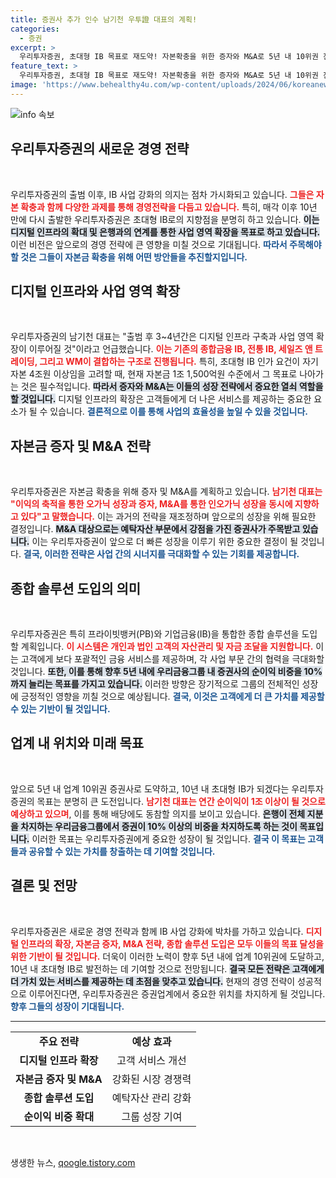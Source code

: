 ```yaml
---
title: 증권사 추가 인수 남기천 우투證 대표의 계획!
categories:
  - 증권
excerpt: >
  우리투자증권, 초대형 IB 목표로 재도약! 자본확충을 위한 증자와 M&A로 5년 내 10위권 진입 계획 발표. 남기천 대표의 차별화된 전략이 성과를 낼지 주목된다!
feature_text: >
  우리투자증권, 초대형 IB 목표로 재도약! 자본확충을 위한 증자와 M&A로 5년 내 10위권 진입 계획 발표. 남기천 대표의 차별화된 전략이 성과를 낼지 주목된다!
image: 'https://www.behealthy4u.com/wp-content/uploads/2024/06/koreanews.jpg'
---
```


<p><img src="https://www.behealthy4u.com/wp-content/uploads/2024/06/koreanews.jpg" alt="info 속보" /></p>

<h2 data-ke-size="size26">우리투자증권의 새로운 경영 전략</h2>

<p data-ke-size="size16">&nbsp;</p>

<p>우리투자증권의 출범 이후, IB 사업 강화의 의지는 점차 가시화되고 있습니다. <b><span style="color: #ee2323;">그들은 자본 확충과 함께 다양한 과제를 통해 경영전략을 다듬고 있습니다.</span></b> 특히, 매각 이후 10년 만에 다시 출발한 우리투자증권은 초대형 IB로의 지향점을 분명히 하고 있습니다. <b><span style="background-color: #21538527;">이는 디지털 인프라의 확대 및 은행과의 연계를 통한 사업 영역 확장을 목표로 하고 있습니다.</span></b> 이런 비전은 앞으로의 경영 전략에 큰 영향을 미칠 것으로 기대됩니다. <b><span style="color: #1a5490;">따라서 주목해야 할 것은 그들이 자본금 확충을 위해 어떤 방안들을 추진할지입니다.</span></b></p>

<h2 data-ke-size="size26">디지털 인프라와 사업 영역 확장</h2>

<p data-ke-size="size16">&nbsp;</p>

<p>우리투자증권의 남기천 대표는 "출범 후 3~4년간은 디지털 인프라 구축과 사업 영역 확장이 이루어질 것"이라고 언급했습니다. <b><span style="color: #ee2323;">이는 기존의 종합금융 IB, 전통 IB, 세일즈 앤 트레이딩, 그리고 WM이 결합하는 구조로 진행됩니다.</span></b> 특히, 초대형 IB 인가 요건이 자기자본 4조원 이상임을 고려할 때, 현재 자본금 1조 1,500억원 수준에서 그 목표로 나아가는 것은 필수적입니다. <b><span style="background-color: #21538527;">따라서 증자와 M&amp;A는 이들의 성장 전략에서 중요한 열쇠 역할을 할 것입니다.</span></b> 디지털 인프라의 확장은 고객들에게 더 나은 서비스를 제공하는 중요한 요소가 될 수 있습니다. <b><span style="color: #1a5490;">결론적으로 이를 통해 사업의 효율성을 높일 수 있을 것입니다.</span></b></p>

<h2 data-ke-size="size26">자본금 증자 및 M&A 전략</h2>

<p data-ke-size="size16">&nbsp;</p>

<p>우리투자증권은 자본금 확충을 위해 증자 및 M&amp;A를 계획하고 있습니다. <b><span style="color: #ee2323;">남기천 대표는 "이익의 축적을 통한 오가닉 성장과 증자, M&amp;A를 통한 인오가닉 성장을 동시에 지향하고 있다"고 말했습니다.</span></b> 이는 과거의 전략을 재조정하며 앞으로의 성장을 위해 필요한 결정입니다. <b><span style="background-color: #21538527;">M&amp;A 대상으로는 예탁자산 부문에서 강점을 가진 증권사가 주목받고 있습니다.</span></b> 이는 우리투자증권이 앞으로 더 빠른 성장을 이루기 위한 중요한 결정이 될 것입니다. <b><span style="color: #1a5490;">결국, 이러한 전략은 사업 간의 시너지를 극대화할 수 있는 기회를 제공합니다.</span></b></p>

<h2 data-ke-size="size26">종합 솔루션 도입의 의미</h2>

<p data-ke-size="size16">&nbsp;</p>

<p>우리투자증권은 특히 프라이빗뱅커(PB)와 기업금융(IB)을 통합한 종합 솔루션을 도입할 계획입니다. <b><span style="color: #ee2323;">이 시스템은 개인과 법인 고객의 자산관리 및 자금 조달을 지원합니다.</span></b> 이는 고객에게 보다 포괄적인 금융 서비스를 제공하며, 각 사업 부문 간의 협력을 극대화할 것입니다. <b><span style="background-color: #21538527;">또한, 이를 통해 향후 5년 내에 우리금융그룹 내 증권사의 순이익 비중을 10%까지 늘리는 목표를 가지고 있습니다.</span></b> 이러한 방향은 장기적으로 그룹의 전체적인 성장에 긍정적인 영향을 끼칠 것으로 예상됩니다. <b><span style="color: #1a5490;">결국, 이것은 고객에게 더 큰 가치를 제공할 수 있는 기반이 될 것입니다.</span></b></p>

<h2 data-ke-size="size26">업계 내 위치와 미래 목표</h2>

<p data-ke-size="size16">&nbsp;</p>

<p>앞으로 5년 내 업계 10위권 증권사로 도약하고, 10년 내 초대형 IB가 되겠다는 우리투자증권의 목표는 분명히 큰 도전입니다. <b><span style="color: #ee2323;">남기천 대표는 연간 순이익이 1조 이상이 될 것으로 예상하고 있으며</span></b>, 이를 통해 배당에도 동참할 의지를 보이고 있습니다. <b><span style="background-color: #21538527;">은행이 전체 지분을 차지하는 우리금융그룹에서 증권이 10% 이상의 비중을 차지하도록 하는 것이 목표입니다.</span></b> 이러한 목표는 우리투자증권에게 중요한 성장이 될 것입니다. <b><span style="color: #1a5490;">결국 이 목표는 고객들과 공유할 수 있는 가치를 창출하는 데 기여할 것입니다.</span></b></p>

<h2 data-ke-size="size26">결론 및 전망</h2>

<p data-ke-size="size16">&nbsp;</p>

<p>우리투자증권은 새로운 경영 전략과 함께 IB 사업 강화에 박차를 가하고 있습니다. <b><span style="color: #ee2323;">디지털 인프라의 확장, 자본금 증자, M&amp;A 전략, 종합 솔루션 도입은 모두 이들의 목표 달성을 위한 기반이 될 것입니다.</span></b> 더욱이 이러한 노력이 향후 5년 내에 업계 10위권에 도달하고, 10년 내 초대형 IB로 발전하는 데 기여할 것으로 전망됩니다. <b><span style="background-color: #21538527;">결국 모든 전략은 고객에게 더 가치 있는 서비스를 제공하는 데 초점을 맞추고 있습니다.</span></b> 현재의 경영 전략이 성공적으로 이루어진다면, 우리투자증권은 증권업계에서 중요한 위치를 차지하게 될 것입니다. <b><span style="color: #1a5490;">향후 그들의 성장이 기대됩니다.</span></b></p>

<hr>

<table style="width: 100%; border-collapse: collapse;">
  <tr>
    <td style="text-align: center; height: 17px;"><b>주요 전략</b></td>
    <td style="text-align: center; height: 17px;"><b>예상 효과</b></td>
  </tr>
  <tr>
    <td style="text-align: center; height: 17px;"><b>디지털 인프라 확장</b></td>
    <td style="text-align: center; height: 17px;">고객 서비스 개선</td>
  </tr>
  <tr>
    <td style="text-align: center; height: 17px;"><b>자본금 증자 및 M&A</b></td>
    <td style="text-align: center; height: 17px;">강화된 시장 경쟁력</td>
  </tr>
  <tr>
    <td style="text-align: center; height: 17px;"><b>종합 솔루션 도입</b></td>
    <td style="text-align: center; height: 17px;">예탁자산 관리 강화</td>
  </tr>
  <tr>
    <td style="text-align: center; height: 17px;"><b>순이익 비중 확대</b></td>
    <td style="text-align: center; height: 17px;">그룹 성장 기여</td>
  </tr>
</table> 

<p data-ke-size="size16">&nbsp;</p>
생생한 뉴스, <a href="https://qoogle.tistory.com" rel="dofollow">qoogle.tistory.com</a>


